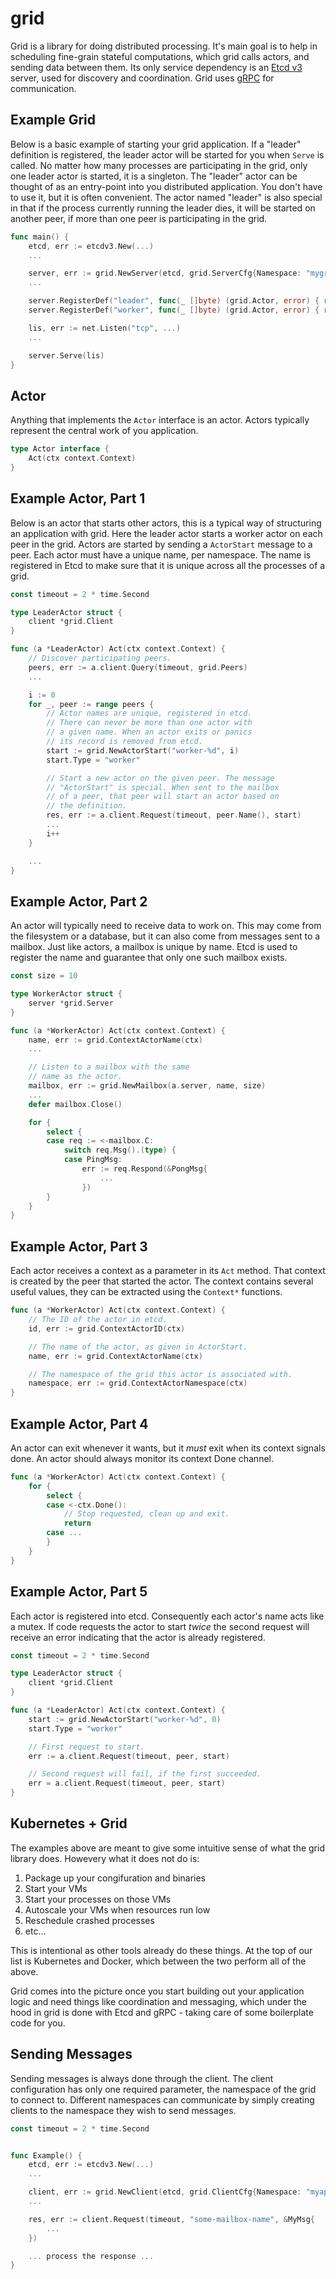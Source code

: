 grid
====

Grid is a library for doing distributed processing. It's main goal is to help
in scheduling fine-grain stateful computations, which grid calls actors, and
sending data between them. Its only service dependency is an
[Etcd v3](https://github.com/coreos/etcd) server, used for discovery and
coordination. Grid uses [gRPC](http://www.grpc.io/) for communication.

## Example Grid
Below is a basic example of starting your grid application. If a "leader"
definition is registered, the leader actor will be started for you when
`Serve` is called. No matter how many processes are participating in the
grid, only one leader actor is started, it is a singleton. The "leader"
actor can be thought of as an entry-point into you distributed application.
You don't have to use it, but it is often convenient. The actor named
"leader" is also special in that if the process currently running the
leader dies, it will be started on another peer, if more than one peer
is participating in the grid.

```go
func main() {
    etcd, err := etcdv3.New(...)
    ...

    server, err := grid.NewServer(etcd, grid.ServerCfg{Namespace: "mygrid"})
    ...

    server.RegisterDef("leader", func(_ []byte) (grid.Actor, error) { return &LeaderActor{...}, nil })
    server.RegisterDef("worker", func(_ []byte) (grid.Actor, error) { return &WorkerActor{...}, nil })

    lis, err := net.Listen("tcp", ...)
    ...

    server.Serve(lis)
}

```

## Actor
Anything that implements the `Actor` interface is an actor. Actors typically
represent the central work of you application.

```go
type Actor interface {
    Act(ctx context.Context)
}
```

## Example Actor, Part 1
Below is an actor that starts other actors, this is a typical way of structuring
an application with grid. Here the leader actor starts a worker actor on each
peer in the grid. Actors are started by sending a `ActorStart` message to a peer.
Each actor must have a unique name, per namespace. The name is registered in Etcd
to make sure that it is unique across all the processes of a grid.

```go
const timeout = 2 * time.Second

type LeaderActor struct {
    client *grid.Client
}

func (a *LeaderActor) Act(ctx context.Context) {
    // Discover participating peers.
    peers, err := a.client.Query(timeout, grid.Peers)
    ...

    i := 0
    for _, peer := range peers {
        // Actor names are unique, registered in etcd.
        // There can never be more than one actor with
        // a given name. When an actor exits or panics
        // its record is removed from etcd.
        start := grid.NewActorStart("worker-%d", i)
        start.Type = "worker"

        // Start a new actor on the given peer. The message
        // "ActorStart" is special. When sent to the mailbox
        // of a peer, that peer will start an actor based on
        // the definition.
        res, err := a.client.Request(timeout, peer.Name(), start)
        ...
        i++
    }

    ...
}
```

## Example Actor, Part 2
An actor will typically need to receive data to work on. This may come
from the filesystem or a database, but it can also come from messages
sent to a mailbox. Just like actors, a mailbox is unique by name. Etcd
is used to register the name and guarantee that only one such mailbox
exists.

```go
const size = 10

type WorkerActor struct {
    server *grid.Server
}

func (a *WorkerActor) Act(ctx context.Context) {
    name, err := grid.ContextActorName(ctx)
    ...

    // Listen to a mailbox with the same
    // name as the actor.
    mailbox, err := grid.NewMailbox(a.server, name, size)
    ...
    defer mailbox.Close()

    for {
        select {
        case req := <-mailbox.C:
            switch req.Msg().(type) {
            case PingMsg:
                err := req.Respond(&PongMsg{
                    ...
                })
        }
    }
}
```

## Example Actor, Part 3
Each actor receives a context as a parameter in its `Act` method. That context
is created by the peer that started the actor. The context contains several
useful values, they can be extracted using the `Context*` functions.

```go
func (a *WorkerActor) Act(ctx context.Context) {
    // The ID of the actor in etcd.
    id, err := grid.ContextActorID(ctx)

    // The name of the actor, as given in ActorStart.
    name, err := grid.ContextActorName(ctx)

    // The namespace of the grid this actor is associated with.
    namespace, err := grid.ContextActorNamespace(ctx)
}
```

## Example Actor, Part 4
An actor can exit whenever it wants, but it *must* exit when its context
signals done. An actor should always monitor its context Done channel.

```go
func (a *WorkerActor) Act(ctx context.Context) {
    for {
        select {
        case <-ctx.Done():
            // Stop requested, clean up and exit.
            return
        case ...
        }
    }
}
```

## Example Actor, Part 5
Each actor is registered into etcd. Consequently each actor's name acts like
a mutex. If code requests the actor to start *twice* the second request will
receive an error indicating that the actor is already registered.

```go
const timeout = 2 * time.Second

type LeaderActor struct {
    client *grid.Client
}

func (a *LeaderActor) Act(ctx context.Context) {
    start := grid.NewActorStart("worker-%d", 0)
    start.Type = "worker"

    // First request to start.
    err := a.client.Request(timeout, peer, start)

    // Second request will fail, if the first succeeded.
    err = a.client.Request(timeout, peer, start)
}
```

## Kubernetes + Grid
The examples above are meant to give some intuitive sense of what the grid
library does. Howevery what it does not do is:

 1. Package up your congifuration and binaries
 1. Start your VMs
 1. Start your processes on those VMs
 1. Autoscale your VMs when resources run low
 1. Reschedule crashed processes
 1. etc...

This is intentional as other tools already do these things. At the top of
our list is Kubernetes and Docker, which between the two perform all of the
above.

Grid comes into the picture once you start building out your application logic
and need things like coordination and messaging, which under the hood in grid
is done with Etcd and gRPC - taking care of some boilerplate code for you.

## Sending Messages
Sending messages is always done through the client. The client configuration
has only one required parameter, the namespace of the grid to connect to.
Different namespaces can communicate by simply creating clients to the
namespace they wish to send messages.

```go
const timeout = 2 * time.Second


func Example() {
    etcd, err := etcdv3.New(...)
    ...

    client, err := grid.NewClient(etcd, grid.ClientCfg{Namespace: "myapp"})
    ...

    res, err := client.Request(timeout, "some-mailbox-name", &MyMsg{
        ...
    })

    ... process the response ...
}
```
